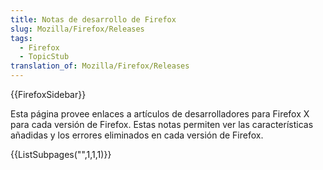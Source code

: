 ```yaml
---
title: Notas de desarrollo de Firefox
slug: Mozilla/Firefox/Releases
tags:
  - Firefox
  - TopicStub
translation_of: Mozilla/Firefox/Releases
---
```

{{FirefoxSidebar}}

Esta página provee enlaces a artículos de desarrolladores para Firefox X para cada versión de Firefox. Estas notas permiten ver las características añadidas y los errores eliminados en cada versión de Firefox.

{{ListSubpages("",1,1,1)}}
